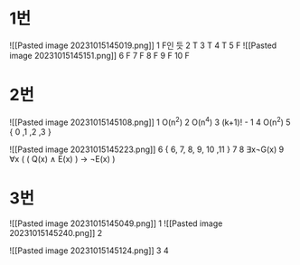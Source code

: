 # 1번
![[Pasted image 20231015145019.png]]
1 F인 듯
2 T
3 T
4 T
5 F
![[Pasted image 20231015145151.png]]
6 F 
7 F
8 F
9 F
10 F
# 2번
![[Pasted image 20231015145108.png]]
1 O(n<sup>2</sup>)
2 O(n<sup>4</sup>)
3 (k+1)! - 1
4 O(n<sup>2</sup>)
5 { 0 ,1 ,2 ,3 }

![[Pasted image 20231015145223.png]]
6 { 6, 7, 8, 9, 10 ,11 }
7 
8 ∃x¬G(x)
9 ∀x ( ( Q(x) ∧ E(x) ) → ¬E(x) )


# 3번
![[Pasted image 20231015145049.png]]
1 
![[Pasted image 20231015145240.png]]
2 

![[Pasted image 20231015145124.png]]
3 
4 

